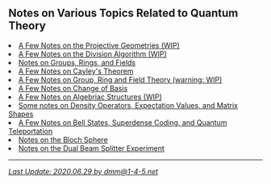 <!-- 

#
#	David Meyer
#	dmm@m1-4-5.net
#	Sun Oct 30 13:33:40 2016
#
#	$Header: /mnt/disk0/dmm/public_html/qc/RCS/index.html,v 1.17 2019/10/04 18:11:15 dmm Exp $
#
-->

<h2>
Notes on Various Topics Related to Quantum Theory
</h2>

<li><a href="./projective_geometry.pdf">A Few Notes on the Projective Geometries (WIP) </a>
<br>
<li><a href="./division.pdf">A Few Notes on the Division Algorithm (WIP) </a>
<br>
<li><a href="./galois_theory.pdf">Notes on Groups, Rings, and Fields </a>
<br>
<li><a href="./cayleys_theorem.pdf">A Few Notes on Cayley's Theorem</a>
<br>
<li><a href="./groups.pdf">A Few Notes on Group, Ring and Field Theory (warning: WIP)</a>
<br>
<li><a href="./change_of_basis.pdf">A Few Notes on Change of Basis</a>
<br>
 <li><a href="./algebraic_structures.pdf">A Few Notes on Algebriac Structures (WIP)</a>
<br>
<li><a href="./density.pdf">Some notes on Density Operators, Expectation Values, and Matrix Shapes </a>
<br>
<li><a href="./bell.pdf">A Few Notes on Bell States, Superdense Coding, and
Quantum Teleportation
<br>
<li><a href="./bloch_sphere.pdf">Notes on the Bloch Sphere
<br>
<li><a href="./dual_beam_experiment.pdf">Notes on the Dual Beam Splitter Experiment

<br>
<hr>
<i>Last Update: 2020.06.29 by dmm@1-4-5.net




